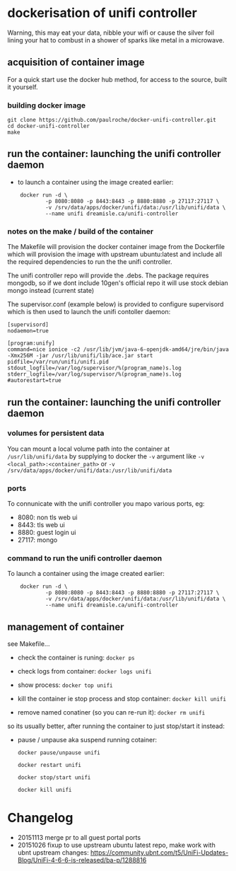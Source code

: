 # dockerisation of unifi controller

Warning, this may eat your data, nibble your wifi or cause the silver foil lining your hat to combust in a shower of sparks like metal in a microwave.



## acquisition of container image

For a quick start use the docker hub method, for access to the source, built it yourself.



### building docker image

```
git clone https://github.com/paulroche/docker-unifi-controller.git
cd docker-unifi-controller
make
```


## run the container: launching the unifi controller daemon

- to launch a container using the image created earlier:

```
    docker run -d \
            -p 8080:8080 -p 8443:8443 -p 8880:8880 -p 27117:27117 \
            -v /srv/data/apps/docker/unifi/data:/usr/lib/unifi/data \
            --name unifi dreamisle.ca/unifi-controller
```


### notes on the make / build of the container

The Makefile will provision the docker container image from the Dockerfile which will provision the image with upstream ubuntu:latest and include all the required dependencies to 
run the the unifi controller.

The unifi controller repo will provide the .debs. The package requires mongodb, so if we dont
include 10gen's official repo it will use stock debian mongo instead (current state)

The supervisor.conf (example below) is provided to configure supervisord which is then used to launch the unifi contoller daemon:


```
[supervisord]
nodaemon=true

[program:unify]
command=nice ionice -c2 /usr/lib/jvm/java-6-openjdk-amd64/jre/bin/java -Xmx256M -jar /usr/lib/unifi/lib/ace.jar start
pidfile=/var/run/unifi/unifi.pid
stdout_logfile=/var/log/supervisor/%(program_name)s.log
stderr_logfile=/var/log/supervisor/%(program_name)s.log
#autorestart=true

```


## run the container: launching the unifi controller daemon

### volumes for persistent data

You can mount a local volume path into the container at `/usr/lib/unifi/data` by supplying to docker the `-v` argument like `-v <local_path>:<container_path>` or `-v /srv/data/apps/docker/unifi/data:/usr/lib/unifi/data`

### ports

To connunicate with the unifi controller you mapo various ports, eg:

- 8080: non tls web ui
- 8443: tls web ui
- 8880: guest login ui
- 27117: mongo 

### command to run the unifi controller daemon

To launch a container using the image created earlier:

``` 
	docker run -d \
			-p 8080:8080 -p 8443:8443 -p 8880:8880 -p 27117:27117 \
			-v /srv/data/apps/docker/unifi/data:/usr/lib/unifi/data \
			--name unifi dreamisle.ca/unifi-controller
```


## management of container 

see Makefile...

- check the container is runing:
	`docker ps`

- check logs from container:
	`docker logs unifi`

- show process:
	`docker top unifi`

- kill the container ie stop process and stop container:
	`docker kill unifi`

- remove named conatiner (so you can re-run it):
	`docker rm unifi`

so its usually better, after running the container to just stop/start it instead:

- pause / unpause aka suspend running cotainer:

	`docker pause/unpause unifi`



	`docker restart unifi`


	`docker stop/start unifi`

	`docker kill unifi`

# Changelog

- 20151113 merge pr to all guest portal ports
- 20151026 fixup to use upstream ubuntu latest repo, make work with ubnt upstream changes: https://community.ubnt.com/t5/UniFi-Updates-Blog/UniFi-4-6-6-is-released/ba-p/1288816



